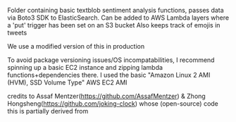 Folder containing basic textblob sentiment analysis functions, passes data via Boto3 SDK to ElasticSearch. Can be added to AWS Lambda layers where a 'put' trigger has been set on an S3 bucket
Also keeps track of emojis in tweets

We use a modified version of this in production


To avoid package versioning issues/OS incompatabilities, I recommend spinning up a basic EC2 instance and zipping lambda functions+dependencies there.
I used the basic "Amazon Linux 2 AMI (HVM), SSD Volume Type" AWS EC2 AMI

credits to Assaf Mentzer(https://github.com/AssafMentzer) & Zhong Hongsheng(https://github.com/joking-clock) whose (open-source) code this is partially derived from